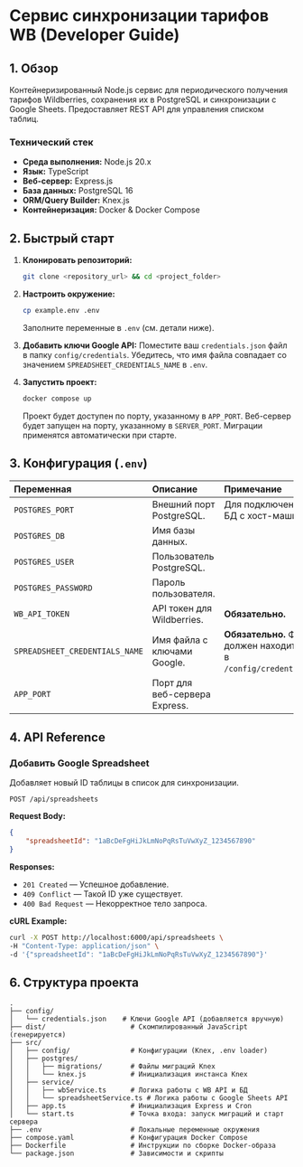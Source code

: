 # Сервис синхронизации тарифов WB (Developer Guide)

## 1. Обзор

Контейнеризированный Node.js сервис для периодического получения тарифов Wildberries, сохранения их в PostgreSQL и синхронизации с Google Sheets. Предоставляет REST API для управления списком таблиц.

### Технический стек

- **Среда выполнения:** Node.js 20.x
- **Язык:** TypeScript
- **Веб-сервер:** Express.js
- **База данных:** PostgreSQL 16
- **ORM/Query Builder:** Knex.js
- **Контейнеризация:** Docker & Docker Compose

## 2. Быстрый старт

1.  **Клонировать репозиторий:**
    ```bash
    git clone <repository_url> && cd <project_folder>
    ```
2.  **Настроить окружение:**

    ```bash
    cp example.env .env
    ```

    Заполните переменные в `.env` (см. детали ниже).

3.  **Добавить ключи Google API:**
    Поместите ваш `credentials.json` файл в папку `config/credentials`. Убедитесь, что имя файла совпадает со значением `SPREADSHEET_CREDENTIALS_NAME` в `.env`.

4.  **Запустить проект:**
    ```bash
    docker compose up
    ```
    Проект будет доступен по порту, указанному в `APP_PORT`. Веб-сервер будет запущен на порту, указанному в `SERVER_PORT`. Миграции применятся автоматически при старте.

## 3. Конфигурация (`.env`)

| Переменная                     | Описание                      | Примечание                                                       |
| :----------------------------- | :---------------------------- | :--------------------------------------------------------------- |
| `POSTGRES_PORT`                | Внешний порт PostgreSQL.      | Для подключения к БД с хост-машины.                              |
| `POSTGRES_DB`                  | Имя базы данных.              |                                                                  |
| `POSTGRES_USER`                | Пользователь PostgreSQL.      |                                                                  |
| `POSTGRES_PASSWORD`            | Пароль пользователя.          |                                                                  |
| `WB_API_TOKEN`                 | API токен для Wildberries.    | **Обязательно.**                                                 |
| `SPREADSHEET_CREDENTIALS_NAME` | Имя файла с ключами Google.   | **Обязательно.** Файл должен находиться в `/config/credentials`. |
| `APP_PORT`                     | Порт для веб-сервера Express. |                                                                  |

## 4. API Reference

### Добавить Google Spreadsheet

Добавляет новый ID таблицы в список для синхронизации.

`POST /api/spreadsheets`

**Request Body:**

```json
{
    "spreadsheetId": "1aBcDeFgHiJkLmNoPqRsTuVwXyZ_1234567890"
}
```

**Responses:**

- `201 Created` — Успешное добавление.
- `409 Conflict` — Такой ID уже существует.
- `400 Bad Request` — Некорректное тело запроса.

**cURL Example:**

```bash
curl -X POST http://localhost:6000/api/spreadsheets \
-H "Content-Type: application/json" \
-d '{"spreadsheetId": "1aBcDeFgHiJkLmNoPqRsTuVwXyZ_1234567890"}'
```

## 6. Структура проекта

```
.
├── config/
│   └── credentials.json    # Ключи Google API (добавляется вручную)
├── dist/                     # Скомпилированный JavaScript (генерируется)
├── src/
│   ├── config/               # Конфигурации (Knex, .env loader)
│   ├── postgres/
│   │   ├── migrations/       # Файлы миграций Knex
│   │   └── knex.js           # Инициализация инстанса Knex
│   ├── service/
│   │   ├── wbService.ts      # Логика работы с WB API и БД
│   │   └── spreadsheetService.ts # Логика работы с Google Sheets API
│   ├── app.ts                # Инициализация Express и Cron
│   └── start.ts              # Точка входа: запуск миграций и старт сервера
├── .env                      # Локальные переменные окружения
├── compose.yaml              # Конфигурация Docker Compose
├── Dockerfile                # Инструкции по сборке Docker-образа
└── package.json              # Зависимости и скрипты
```
